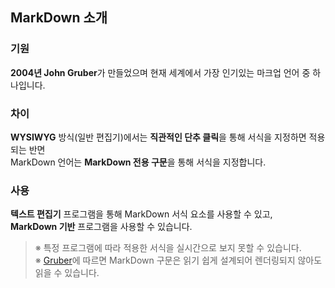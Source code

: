 ## **MarkDown 소개**
### **기원**
**2004년 John Gruber**가 만들었으며 현재 세계에서 가장 인기있는 마크업 언어 중 하나입니다.
### **차이**
**WYSIWYG** 방식(일반 편집기)에서는 **직관적인 단추 클릭**을 통해 서식을 지정하면 적용되는 반면<br>
MarkDown 언어는 **MarkDown 전용 구문**을 통해 서식을 지정합니다.
### **사용**
**텍스트 편집기** 프로그램을 통해 MarkDown 서식 요소를 사용할 수 있고,<br>
**MarkDown 기반** 프로그램을 사용할 수 있습니다.
>※ 특정 프로그램에 따라 적용한 서식을 실시간으로 보지 못할 수 있습니다.<br>
>※ [Gruber](https://daringfireball.net/projects/markdown/)에 따르면 MarkDown 구문은 읽기 쉽게 설계되어 렌더링되지 않아도 읽을 수 있습니다.
